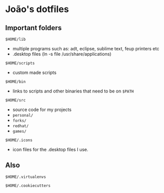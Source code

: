 João's dotfiles
========

Important folders
------

``$HOME/lib``

- multiple programs such as: adt, eclipse, sublime text, feup printers etc
- .desktop files (ln -s file /usr/share/applications)

``$HOME/scripts``

- custom made scripts

``$HOME/bin``

- links to scripts and other binaries that need to be on ``$PATH``

``$HOME/src``

- source code for my projects
- `personal/`
- `forks/`
- `redhat/`
- `games/`


``$HOME/.icons``

- icon files for the .desktop files I use.


Also
------

``$HOME/.virtualenvs``

``$HOME/.cookiecutters``
